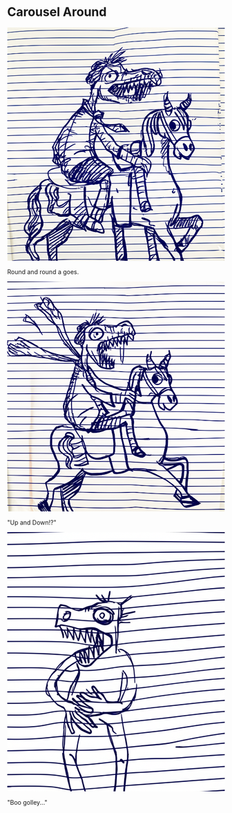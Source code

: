 # Carousel Around

![Garrey Goosey climbs onto a carousel horse with determination.](carousel-1.png)

Round and round a goes.

![Garrey Goosey rides a carousel horse, looking distressed and ruffled.](carousel-2.png)

"Up and Down!?"

![Garrey Goosey stumbles off a carousel horse looking ill and queasy.](carousel-3.png)

"Boo golley..."
